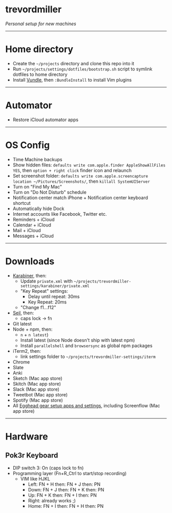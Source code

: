# trevordmiller

_Personal setup for new machines_

---

# Home directory

- Create the `~/projects` directory and clone this repo into it
- Run `~/projects/settings/dotfiles/bootstrap.sh` script to symlink dotfiles to home directory
- Install [Vundle](https://github.com/VundleVim/Vundle.vim), then `:BundleInstall` to install Vim plugins

---

# Automator

- Restore iCloud automator apps

---

# OS Config

- Time Machine backups
- Show hidden files: `defaults write com.apple.finder AppleShowAllFiles YES`, then `option + right click` finder icon and relaunch
- Set screenshot folder: `defaults write com.apple.screencapture location ~/Pictures/Screenshots/`, then `killall SystemUIServer`
- Turn on "Find My Mac"
- Turn on "Do Not Disturb" schedule
- Notification center match iPhone + Notification center keyboard shortcut
- Automatically hide Dock
- Internet accounts like Facebook, Twitter etc.
- Reminders + iCloud
- Calendar + iCloud
- Mail + iCloud
- Messages + iCloud

---

# Downloads

- [Karabiner](https://pqrs.org/osx/karabiner/index.html.en), then:
    - Update `private.xml` with `~/projects/trevordmiller-settings/karabiner/private.xml`
    - "Key Repeat" settings:
        - Delay until repeat: 30ms
        - Key Repeat: 20ms
    - "Change f1...f12"
- [Seil](https://pqrs.org/osx/karabiner/seil.html.en), then:
    - caps lock -> fn
- Git latest
- Node + npm, then:
    - `n` + `n latest`)
    - Install latest (since Node doesn't ship with latest npm)
    - Install `parallelshell` and `browsersync` as global npm packages
- iTerm2, then:
    - link settings folder to `~/projects/trevordmiller-settings/iterm`
- Chrome
- Slate
- Anki
- Sketch (Mac app store)
- Skitch (Mac app store)
- Slack (Mac app store)
- Tweetbot (Mac app store)
- Spotify (Mac app store)
- All [Egghead gear setup apps and settings](https://trello.com/c/Emwk89vh/158-gear-setup), including Screenflow (Mac app store)

---

# Hardware

## Pok3r Keyboard

- DIP switch 3: On (caps lock to fn)
- Programming layer (Fn+R_Ctrl to start/stop recording)
  - VIM like HJKL
    - Left: FN + H then: FN + J then: PN
    - Down: FN + J then: FN + K then: PN
    - Up: FN + K then: FN + I then: PN
    - Right: already works ;)
    - Home: FN + I then: FN + H then: PN

